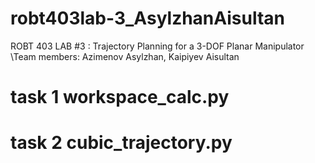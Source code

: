 # robt403lab-3_AsylzhanAisultan
ROBT 403 LAB #3 : Trajectory Planning for a 3-DOF Planar Manipulator
\\Team members: Azimenov Asylzhan, Kaipiyev Aisultan
# task 1 workspace_calc.py
# task 2 cubic_trajectory.py
#
